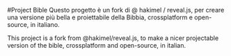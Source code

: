 #Project Bible
Questo progetto è un fork di @ hakimel / reveal.js, per creare una versione più bella e proiettabile della Bibbia, crossplatform e open-source, in italiano.

This project is a fork from @hakimel/reveal.js, to make a nicer projectable version of the bible, crossplatform and open-source, in italian.
